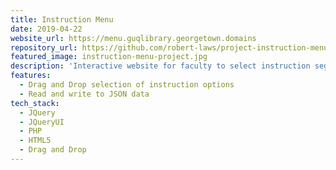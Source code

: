 ```yaml
---
title: Instruction Menu
date: 2019-04-22
website_url: https://menu.guqlibrary.georgetown.domains
repository_url: https://github.com/robert-laws/project-instruction-menu-documentation
featured_image: instruction-menu-project.jpg
description: 'Interactive website for faculty to select instruction segments and build a class'
features:
  - Drag and Drop selection of instruction options
  - Read and write to JSON data
tech_stack:
  - JQuery
  - JQueryUI
  - PHP
  - HTML5
  - Drag and Drop
---
```

